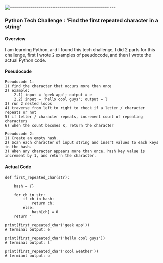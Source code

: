 ![-----------------------------------------------------](https://raw.githubusercontent.com/andreasbm/readme/master/assets/lines/rainbow.png)
### Python Tech Challenge : 'Find the first repeated character in a string'

#### Overview
I am learning Python, and I found this tech challenge, I did 2 parts for this challenge, first I wrote 2 examples of pseudocode, and then I wrote the actual Python code.
#### Pseudocode
```
Pseudocode 1:
1) find the character that occurs more than once
2) example:
    2.1) input = 'geek app'; output = e
    2.2) input = 'hello cool guys'; output = l
3) run 2 nested loops
4) traverse from left to right to check if a letter / character repeats or not
5) if letter / character repeats, increment count of repeating characters
6) when the count becomes K, return the character

Pseudocode 2:
1) Create an empty hash.
2) Scan each character of input string and insert values to each keys in the hash.
3) When any character appears more than once, hash key value is increment by 1, and return the character.
```

#### Actual Code

```
def first_repeated_char(str):

    hash = {}

    for ch in str:
        if ch in hash:
            return ch;
        else:
            hash[ch] = 0
    return ''

print(first_repeated_char('geek app'))
# terminal output: e

print(first_repeated_char('hello cool guys'))
# terminal output: l

print(first_repeated_char('cool weather'))
# termianl output: o
```





